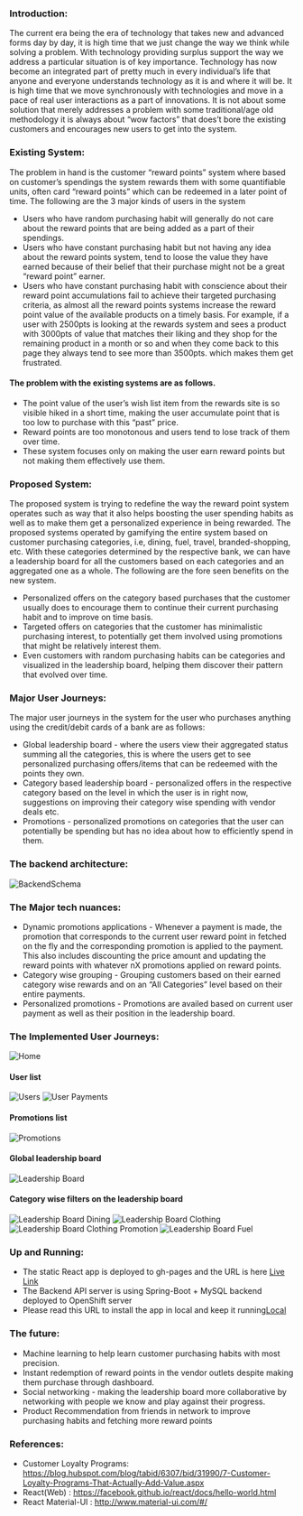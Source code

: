 ### Introduction:
  The current era being the era of technology that takes new and advanced forms day by day, it is high time that we just change the way we think while solving a problem. With technology providing surplus support the way we address a particular situation is of key importance. Technology has now become an integrated part of pretty much in every individual’s life that anyone and everyone understands technology as it is and where it will be. It is high time that we move synchronously with technologies and move in a pace of real user interactions as a part of innovations. It is not about some solution that merely addresses a problem with some traditional/age old methodology it is always about “wow factors” that does’t bore the existing customers and encourages new users to get into the system.
### Existing System:
   The problem in hand is the customer “reward points” system where based on customer’s spendings the system rewards them with some quantifiable units, often card “reward points” which can be redeemed in a later point of time. The following are the 3 major kinds of users in the system

- Users who have random purchasing habit will generally do not care about the reward points that are being added as a part of their spendings.
- Users who have constant purchasing habit but not having any idea about the reward points system, tend to loose the value they have earned because of their belief that their purchase might not be a great “reward point” earner.
- Users who have constant purchasing habit with conscience about their reward point accumulations fail to achieve their targeted purchasing criteria, as almost all the reward points systems increase the reward point value of the available products on a timely basis. For example, if a user with 2500pts is looking at the rewards system and sees a product with 3000pts of value that matches their liking and they shop for the remaining product in a month or so and when they come back to this page they always tend to see more than 3500pts. which makes them get frustrated.

 #### The problem with the existing systems are as follows.

- The point value of the user’s wish list item from the rewards site is so visible hiked in a short time, making the user accumulate point that is too low to purchase with this “past” price.
- Reward points are too monotonous and users tend to lose track of them over time.
- These system focuses only on making the user earn reward points but not making them effectively use them.

### Proposed System:
   The proposed system is trying to redefine the  way the reward point system operates such as way that it also helps boosting the user spending habits as well as to make them get a personalized experience in being rewarded. The proposed systems operated by gamifying the entire system based on customer purchasing categories, i.e, dining, fuel, travel, branded-shopping, etc. With these categories determined by the respective bank, we can have a leadership board for all the customers based on each categories and an aggregated one as a whole. The following are the fore seen benefits on the new system.

- Personalized offers on the category based purchases that the customer usually does to encourage them to continue their current purchasing habit and to improve on time basis.
- Targeted offers on categories that the customer has minimalistic purchasing interest, to potentially get them involved using promotions that might be relatively interest them.
- Even customers with random purchasing habits can be categories and visualized in the leadership board, helping them discover their pattern that evolved over time.

### Major User Journeys:
   The major user journeys in the system for the user who purchases anything using the credit/debit cards of a bank are as follows:

- Global leadership board - where the users view their aggregated status summing all the categories, this is where the users get to see personalized purchasing offers/items that can be redeemed with the points they own.
- Category based leadership board - personalized offers in the respective category based on the level in which the user is in right now, suggestions on improving their category wise spending with vendor deals etc.
- Promotions - personalized promotions on categories that the user can potentially be spending but has no idea about how to efficiently spend in them.

### The backend architecture:
![BackendSchema](./images/schema.png)

### The Major tech nuances:

- Dynamic promotions applications - Whenever a payment is made, the promotion that corresponds to the current user reward point in fetched on the fly and the corresponding promotion is applied to the payment. This also includes discounting the price amount and updating the reward points with whatever nX promotions applied on reward points.
- Category wise grouping - Grouping customers based on their earned category wise rewards and on an “All Categories” level based on their entire payments.
- Personalized promotions - Promotions are availed based on current user payment as well as their position in the leadership board.

### The Implemented User Journeys:
![Home](./images/home.png)
#### User list
![Users](./images/users.png)
![User Payments](./images/user-payments.png)
#### Promotions list
![Promotions](./images/promotions.png)
#### Global leadership board
![Leadership Board](./images/leadership-board.png)
#### Category wise filters on the leadership board
![Leadership Board Dining](./images/leadership-board-dining.png)
![Leadership Board Clothing](./images/leadership-board-clothing.png)
![Leadership Board Clothing Promotion](./images/leadership-board-view-promotion-modal-dining.png)
![Leadership Board Fuel](./images/leadership-board-fuel.png)

### Up and Running:
- The static React app is deployed to gh-pages and the URL is here [Live Link](https://rajagopal28.github.io/URock/)
- The Backend API server is using Spring-Boot + MySQL backend deployed to OpenShift server
- Please read this URL to install the app in local and keep it running[Local](Installation.md)

### The future:

- Machine learning to help learn customer purchasing habits with most precision.
- Instant redemption of reward points in the vendor outlets despite making them purchase through dashboard.
- Social networking - making the leadership board more collaborative by networking with people we know and play against their progress.
- Product Recommendation from friends in network to improve purchasing habits and fetching more reward points

### References:

- Customer Loyalty Programs: https://blog.hubspot.com/blog/tabid/6307/bid/31990/7-Customer-Loyalty-Programs-That-Actually-Add-Value.aspx
- React(Web) : https://facebook.github.io/react/docs/hello-world.html
- React Material-UI : http://www.material-ui.com/#/
